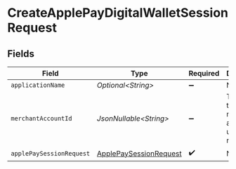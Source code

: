 # CreateApplePayDigitalWalletSessionRequest


## Fields

| Field                                                                       | Type                                                                        | Required                                                                    | Description                                                                 |
| --------------------------------------------------------------------------- | --------------------------------------------------------------------------- | --------------------------------------------------------------------------- | --------------------------------------------------------------------------- |
| `applicationName`                                                           | *Optional\<String>*                                                         | :heavy_minus_sign:                                                          | N/A                                                                         |
| `merchantAccountId`                                                         | *JsonNullable\<String>*                                                     | :heavy_minus_sign:                                                          | The ID of the merchant account to use for this request.                     |
| `applePaySessionRequest`                                                    | [ApplePaySessionRequest](../../models/components/ApplePaySessionRequest.md) | :heavy_check_mark:                                                          | N/A                                                                         |